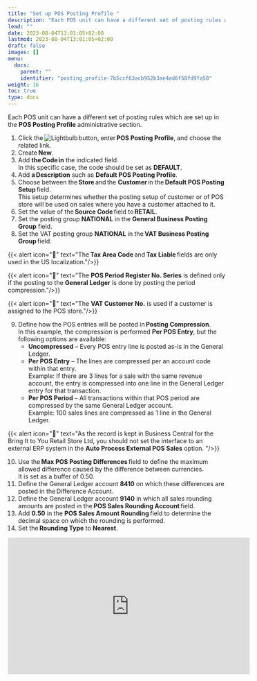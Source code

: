 ```yaml
---
title: "Set up POS Posting Profile "
description: "Each POS unit can have a different set of posting rules which are set up in the POS Posting Profile administrative section."
lead: ""
date: 2023-08-04T13:01:05+02:00
lastmod: 2023-08-04T13:01:05+02:00
draft: false
images: []
menu:
  docs:
    parent: ""
    identifier: "posting_profile-7b5ccf63acb952b3ae4ad6f58fd9fa50"
weight: 16
toc: true
type: docs
---
```


Each POS unit can have a different set of posting rules which are set up in the **POS Posting Profile** administrative section. 

1. Click the ![Lightbulb](Lightbulb_icon.PNG) button, enter **POS Posting Profile**, and choose the related link. 
2. Create **New**. 
3. Add **the Code in** the indicated field.       
   In this specific case, the code should be set as **DEFAULT**. 
4. Add **a Description** such as **Default POS Posting Profile**. 
5. Choose between the **Store** and the **Customer** in the **Default POS Posting Setup** field.      
   This setup determines whether the posting setup of customer or of POS store will be used on sales where you have a customer attached to it.  
6. Set the value of the **Source Code** field to **RETAIL**. 
7. Set the posting group **NATIONAL** in the **General Business Posting Group** field. 
8. Set the VAT posting group **NATIONAL** in the **VAT Business Posting Group** field. 

{{< alert icon="📝" text="The <b>Tax Area Code</b> and <b>Tax Liable</b> fields are only used in the US localization."/>}}

{{< alert icon="📝" text="The <b>POS Period Register No. Series</b> is defined only if the posting to the <b>General Ledger</b> is done by posting the period compression."/>}}

{{< alert icon="📝" text="The <b>VAT Customer No.</b> is used if a customer is assigned to the POS store."/>}}

9. Define how the POS entries will be posted in **Posting Compression**.     
   In this example, the compression is performed **Per POS Entry**, but the following options are available: 
   - **Uncompressed** – Every POS entry line is posted as-is in the General Ledger.  
   - **Per POS Entry** – The lines are compressed per an account code within that entry.      
      Example: If there are 3 lines for a sale with the same revenue account, the entry is compressed into one line in the General Ledger entry for that transaction.  
   - **Per POS Period** – All transactions within that POS period are compressed by the same General Ledger account.  
      Example: 100 sales lines are compressed as 1 line in the General Ledger.

  {{< alert icon="📝" text="As the record is kept in Business Central for the Bring It to You Retail Store Ltd, you should not set the interface to an external ERP system in the <b>Auto Process External POS Sales</b> option. "/>}}

10. Use the **Max POS Posting Differences** field to define the maximum allowed difference caused by the difference between currencies.      
    It is set as a buffer of 0.50.  
11. Define the General Ledger account **8410** on which these differences are posted in the Difference Account. 
12. Define the General Ledger account **9140** in which all sales rounding amounts are posted in the **POS Sales Rounding Account** field. 
13. Add **0.50** in the **POS Sales Amount Rounding** field to determine the decimal space on which the rounding is performed. 
14. Set the **Rounding Type** to **Nearest**.

<iframe width="560" height="315" src="https://www.youtube.com/embed/NACqyx-5Jc4" title="YouTube video player" frameborder="0" allow="accelerometer; autoplay; clipboard-write; encrypted-media; gyroscope; picture-in-picture; web-share" allowfullscreen></iframe>
